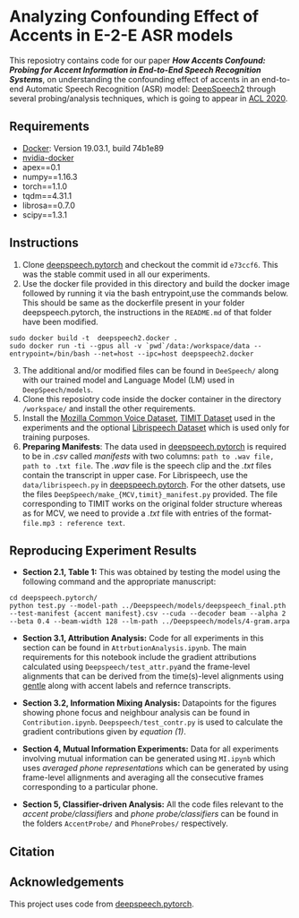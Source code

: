 # Analyzing Confounding Effect of Accents in E-2-E ASR models

This reposiotry contains code for our paper ***How Accents Confound: Probing for Accent Information in End-to-End Speech Recognition Systems***, on understanding the confounding effect of accents in an end-to-end Automatic Speech Recognition (ASR) model: [DeepSpeech2](https://github.com/SeanNaren/deepspeech.pytorch) through several probing/analysis techniques, which is going to appear in [ACL 2020](acl2020.org).

## Requirements
* [Docker](https://docs.docker.com/engine/release-notes/): Version 19.03.1, build 74b1e89
* [nvidia-docker](https://github.com/NVIDIA/nvidia-docker)
* apex==0.1
* numpy==1.16.3
* torch==1.1.0
* tqdm==4.31.1
* librosa==0.7.0
* scipy==1.3.1


## Instructions
1. Clone [deepspeech.pytorch](https://github.com/SeanNaren/deepspeech.pytorch) and checkout the commit id `e73ccf6`. This was the stable commit used in all our experiments.
2. Use the docker file provided in this directory and build the docker image followed by running it via the bash entrypoint,use the commands below. This should be same as the dockerfile present in your folder deepspeech.pytorch, the instructions in the `README.md` of that folder have been modified. 
```
sudo docker build -t  deepspeech2.docker .
sudo docker run -ti --gpus all -v `pwd`/data:/workspace/data --entrypoint=/bin/bash --net=host --ipc=host deepspeech2.docker
```
3. The additional and/or modified files can be found in `DeeSpeech/` along with our trained model and Language Model (LM) used in `DeepSpeech/models`.
4. Clone this reposiotry code inside the docker container in the directory `/workspace/` and install the other requirements.
5. Install the [Mozilla Common Voice Dataset](https://voice.mozilla.org/en/datasets), [TIMIT Dataset](https://catalog.ldc.upenn.edu/LDC93S1) used in the experiments and the optional [Librispeech Dataset](www.openslr.org/12/) which is used only for training purposes.
6. **Preparing Manifests**: The data used in [deepspeech.pytorch](https://github.com/SeanNaren/deepspeech.pytorch) is required to be in *.csv* called *manifests* with two columns: `path to .wav file, path to .txt file`. The *.wav* file is the speech clip and the *.txt* files contain the transcript in upper case. For Librispeech, use the `data/librispeech.py` in [deepspeech.pytorch](https://github.com/SeanNaren/deepspeech.pytorch). For the other datsets, use the files `DeepSpeech/make_{MCV,timit}_manifest.py` provided. The file corresponding to TIMIT works on the original folder structure whereas as for MCV, we need to provide a *.txt* file with entries of the format- `file.mp3 : reference text`.

## Reproducing Experiment Results
* **Section 2.1, Table 1:** This was obtained by testing the model using the following command and the appropriate manuscript:
```
cd deepspeech.pytorch/
python test.py --model-path ../Deepspeech/models/deepspeech_final.pth --test-manifest {accent manifest}.csv --cuda --decoder beam --alpha 2 --beta 0.4 --beam-width 128 --lm-path ../Deepspeech/models/4-gram.arpa
```
* **Section 3.1, Attribution Analysis:** Code for all experiments in this section can be found in `AttrbutionAnalysis.ipynb`.
The main requirements for this notebook include the gradient attributions calculated using `Deepspeech/test_attr.py`and the frame-level alignments that can be derived from the time(s)-level alignments using [gentle](https://github.com/lowerquality/gentle) along with accent labels and refernce transcripts.

* **Section 3.2, Information Mixing Analysis:** Datapoints for the figures showing phone focus and neighbour analysis can be found in `Contribution.ipynb`. `Deepspeech/test_contr.py` is used to calculate the gradient contributions given by *equation (1)*.
* **Section 4, Mutual Information Experiments:** Data for all experiments involving mutual information can be generated using `MI.ipynb` which uses *averaged phone representations* which can be generated by using frame-level allignments and averaging all the consecutive frames corresponding to a particular phone.

* **Section 5, Classifier-driven Analysis:** All the code files relevant to the *accent probe/classifiers* and *phone probe/classifiers* can be found in the folders `AccentProbe/` and `PhoneProbes/` respectively. 

## Citation


## Acknowledgements
This project uses code from [deepspeech.pytorch](https://github.com/SeanNaren/deepspeech.pytorch).
